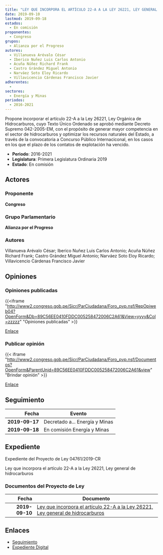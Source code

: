 ```yaml
---
title: "LEY QUE INCORPORA EL ARTÍCULO 22-A A LA LEY 26221, LEY GENERAL DE HIDROCARBUROS"
date: 2019-09-10
lastmod: 2019-09-18
estados: 
  - En comisión
proponentes: 
  - Congreso
grupos: 
  - Alianza por el Progreso
autores: 
  - Villanueva Arévalo César
  - Iberico Nuñez Luis Carlos Antonio
  - Acuña Núñez Richard Frank
  - Castro Grández Miguel Antonio
  - Narváez Soto Eloy Ricardo
  - Villavicencio Cárdenas Francisco Javier
adherentes: 
  - 
sectores: 
  - Energía y Minas
periodos: 
  - 2016-2021
---
```


Propone incorporar el artículo 22-A a la Ley 26221, Ley Orgánica de Hidrocarburos, cuyo Texto Único Ordenado se aprobó mediante Decreto Supremo 042-2005-EM, con el propósito de generar mayor competencia en el sector de hidrocarburos y optimizar los recursos naturales del Estado, a través de la convocatoria a Concurso Público Internaciconal, en los casos en los que el plazo de los contatos de explotación ha vencido.

- **Periodo**: 2016-2021
- **Legislatura**: Primera Legislatura Ordinaria 2019
- **Estado**: En comisión

## Actores

### Proponente

**Congreso**

### Grupo Parlamentario

**Alianza por el Progreso**

### Autores

Villanueva Arévalo César; Iberico Nuñez Luis Carlos Antonio; Acuña Núñez Richard Frank; Castro Grández Miguel Antonio; Narváez Soto Eloy Ricardo; Villavicencio Cárdenas Francisco Javier


## Opiniones

### Opiniones publicadas

{{<iframe "http://www2.congreso.gob.pe/Sicr/ParCiudadana/Foro_pvp.nsf/RepOpiweb04?OpenForm&Db=89C56EE0410FDDC005258472006C2A61&View=yyyy&Col=zzzzz" "Opiniones publicadas" >}}

[Enlace](http://www2.congreso.gob.pe/Sicr/ParCiudadana/Foro_pvp.nsf/RepOpiweb04?OpenForm&Db=89C56EE0410FDDC005258472006C2A61&View=yyyy&Col=zzzzz)
### Publicar opinión

{{< iframe "http://www2.congreso.gob.pe/Sicr/ParCiudadana/Foro_pvp.nsf/Documentos?OpenForm&ParentUnid=89C56EE0410FDDC005258472006C2A61&view" "Brindar opinión" >}}

[Enlace](http://www2.congreso.gob.pe/Sicr/ParCiudadana/Foro_pvp.nsf/Documentos?OpenForm&ParentUnid=89C56EE0410FDDC005258472006C2A61&view)

## Seguimiento

| Fecha | Evento |
|------:|--------|
| **2019-09-17** | Decretado a... Energía y Minas|
| **2019-09-18** | En comisión Energía y Minas|


## Expediente

Expediente del Proyecto de Ley 04761/2019-CR

Ley que incorpora el artículo 22-A a la Ley 26221, Ley general de hidrocarburos


### Documentos del Proyecto de Ley

| Fecha | Documento |
|------:|--------|
| **2019-09-10** | [Ley que incorpora el artículo 22-A a la Ley 26221, Ley general de hidrocarburos](http://www.leyes.congreso.gob.pe/Documentos/2016_2021/Proyectos_de_Ley_y_de_Resoluciones_Legislativas/PL0476120190910.pdf) |

## Enlaces 

- [Seguimiento](http://www2.congreso.gob.pe/Sicr/TraDocEstProc/CLProLey2016.nsf/f7fff46988ca05b1052578e100829cc7/19e281cb9646431105258472000004e9?OpenDocument)
- [Expediente Digital](http://www2.congreso.gob.pe/Sicr/TraDocEstProc/CLProLey2016.nsf/f7fff46988ca05b1052578e100829cc7/19e281cb9646431105258472000004e9?OpenDocument&Click=05257FB7005EB655.eb71d0cf91d8294e05256cdf006b5706/$Body/0.1C6C)
